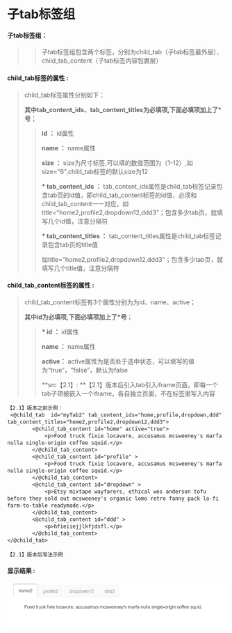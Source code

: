 # 子tab**标签组**

#### 子tab标签组：

> > 子tab标签组包含两个标签，分别为child\_tab（子tab标签最外层）、child\_tab\_content（子tab标签内容包裹层）

#### child\_tab**标签的属性 :**

> child\_tab标签属性分别如下：
>
> **其中tab\_content\_ids、tab\_content\_titles为必填项,下面必填项加上了\*号**；
>
> > **id ：** id属性
> >
> > **name ：** name属性
> >
> > **size ：** size为尺寸标签,可以填的数值范围为（1-12）,如size="6",child\_tab标签的默认size为12
> >
> > **\* tab\_content\_ids ：** tab\_content\_ids属性是child\_tab标签记录包含tab页的id值，即child\_tab\_content标签的id值，必须和child\_tab\_content一一对应，如title="home2,profile2,dropdown12,ddd3"；包含多少tab页，就填写几个id值，注意分隔符
> >
> > **\* tab\_content\_titles ：** tab\_content\_titles属性是child\_tab标签记录包含tab页的title值
> >
> > 如title="home2,profile2,dropdown12,ddd3"；包含多少tab页，就填写几个title值，注意分隔符

#### child\_tab\_content**标签的属性 :**

> child\_tab\_content标签有3个属性分别为为id、name、active；
>
> **其中id为必填项,下面必填项加上了\*号**；
>
> > **\* id ：** id属性
> >
> > **name ：** name属性
> >
> > **active：** active属性为是否处于选中状态，可以填写的值为“true”，“false”，默认为false
> >
> > **src【2.1】: **【2.1】版本后引入tab引入iframe页面，即每一个tab子项被嵌入一个iframe，各自独立页面，不在标签里写入内容

```
【2.1】版本之前示例：
 <@child_tab  id="myTab2" tab_content_ids="home,profile,dropdown,ddd" tab_content_titles="home2,profile2,dropdown12,ddd3">
        <@child_tab_content id="home" active="true"> 
            <p>Food truck fixie locavore, accusamus mcsweeney's marfa nulla single-origin coffee squid.</p>
        </@child_tab_content>
        <@child_tab_content id="profile" > 
            <p>Food truck fixie locavore, accusamus mcsweeney's marfa nulla single-origin coffee squid.</p>
        </@child_tab_content>
        <@child_tab_content id="dropdown" > 
            <p>Etsy mixtape wayfarers, ethical wes anderson tofu before they sold out mcsweeney's organic lomo retro fanny pack lo-fi farm-to-table readymade.</p>
        </@child_tab_content>
        <@child_tab_content id="ddd" > 
            <p>hfieiiejjlkfjdsfl.</p>
        </@child_tab_content>
</@child_tab>

【2.1】版本后写法示例
```

#### 显示结果 :

![](/assets/tab.png)

